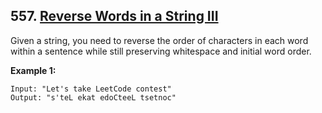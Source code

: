 ## 557. [Reverse Words in a String III](https://leetcode.com/problems/reverse-words-in-a-string-iii/)

Given a string, you need to reverse the order of characters in each word within a sentence while still preserving whitespace and initial word order.  

**Example 1:**
```
Input: "Let's take LeetCode contest"
Output: "s'teL ekat edoCteeL tsetnoc"
```
